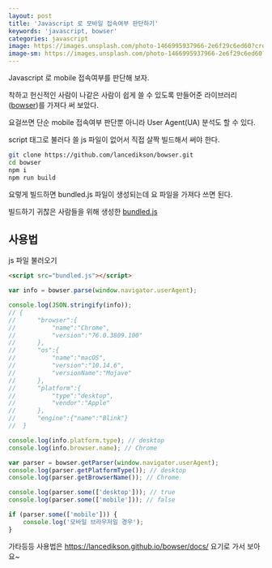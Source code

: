 ```yaml
---
layout: post
title: 'Javascript 로 모바일 접속여부 판단하기'
keywords: 'javascript, bowser'
categories: javascript
image: https://images.unsplash.com/photo-1466995937966-2e6f29c6ed60?crop=entropy&cs=tinysrgb&fit=crop&fm=jpg&h=1200&ixid=eyJhcHBfaWQiOjF9&ixlib=rb-1.2.1&q=80&w=2000
image-sm: https://images.unsplash.com/photo-1466995937966-2e6f29c6ed60?crop=entropy&cs=tinysrgb&fit=crop&fm=jpg&h=1200&ixid=eyJhcHBfaWQiOjF9&ixlib=rb-1.2.1&q=80&w=2000
---
```


Javascript 로 mobile 접속여부를 판단해 보자.

착하고 헌신적인 사람이 나같은 사람이 쉽게 쓸 수 있도록 만들어준 라이브러리([bowser](https://github.com/lancedikson/bowser))를 가져다 써 보았다.

요걸쓰면 단순 mobile 접속여부 판단뿐 아니라 User Agent(UA) 분석도 할 수 있다.

script 태그로 불러다 쓸 js 파일이 없어서 직접 살짝 빌드해서 써야 한다.

```bash
git clone https://github.com/lancedikson/bowser.git
cd bowser
npm i
npm run build
```

<ins class="adsbygoogle"
     style="display:block; text-align:center;"
     data-ad-layout="in-article"
     data-ad-format="fluid"
     data-ad-client="ca-pub-7073298118440059"
     data-ad-slot="8400970402"></ins>

<script>
     (adsbygoogle = window.adsbygoogle || []).push({});
</script>

요렇게 빌드하면 bundled.js 파일이 생성되는데 요 파일을 가져다 쓰면 된다.

빌드하기 귀찮은 사람들을 위해 생성한 [bundled.js](/assets/attach/201908/bundled.js)

## 사용법

js 파일 불러오기

```html
<script src="bundled.js"></script>
```

```javascript
var info = bowser.parse(window.navigator.userAgent);

console.log(JSON.stringify(info));
// {
//      "browser":{
//          "name":"Chrome",
//          "version":"76.0.3809.100"
//      },
//      "os":{
//          "name":"macOS",
//          "version":"10.14.6",
//          "versionName":"Mojave"
//      },
//      "platform":{
//          "type":"desktop",
//          "vendor":"Apple"
//      },
//      "engine":{"name":"Blink"}
//  }

console.log(info.platform.type); // desktop
console.log(info.browser.name); // Chrome

var parser = bowser.getParser(window.navigator.userAgent);
console.log(parser.getPlatformType()); // desktop
console.log(parser.getBrowserName()); // Chrome

console.log(parser.some(['desktop'])); // true
console.log(parser.some(['mobile'])); // false

if (parser.some(['mobile'])) {
    console.log('모바일 브라우저일 경우');
}
```

가타등등 사용법은 <https://lancedikson.github.io/bowser/docs/> 요기로 가서 보아요~
